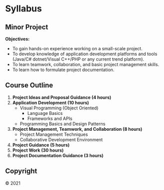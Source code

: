 # Syllabus

## Minor Project

**Objectives:**

* To gain hands-on experience working on a small-scale project.
* To develop knowledge of application development platforms and tools (Java/C# dotnet/Visual C++/PHP or any current trend platform).
* To learn teamwork, collaboration, and basic project management skills.
* To learn how to formulate project documentation.

## Course Outline

1. **Project Ideas and Proposal Guidance (4 hours)**
2. **Application Development (10 hours)**
    * Visual Programming (Object Oriented)
        * Language Basics
        * Frameworks and APIs
    * Programming Basics and Design Patterns
3. **Project Management, Teamwork, and Collaboration (8 hours)**
    * Project Management Techniques
    * Collaborative Development Environment
4. **Project Guidance (5 hours)**
5. **Project Work (30 hours)**
6. **Project Documentation Guidance (3 hours)**

## Copyright

© 2021

